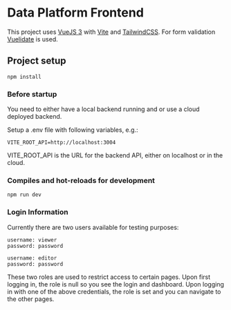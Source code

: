 # Data Platform Frontend



This project uses [VueJS 3](https://vuejs.org/) with [Vite](https://vitejs.dev/) and [TailwindCSS](https://tailwindcss.com/).
For form validation [Vuelidate](https://vuelidate-next.netlify.app/) is used.

## Project setup

    npm install

### Before startup

You need to either have a local backend running and or use a cloud deployed backend.

Setup a .env file with following variables, e.g.:

    VITE_ROOT_API=http://localhost:3004

VITE_ROOT_API is the URL for the backend API, either on localhost or in the cloud.

### Compiles and hot-reloads for development

    npm run dev

### Login Information
Currently there are two users available for testing purposes:

    username: viewer
    password: password

    username: editor
    password: password

These two roles are used to restrict access to certain pages. Upon first logging in, the role is null so you see the login and dashboard. Upon logging
in with one of the above credentials, the role is set and you can navigate to the other pages.
